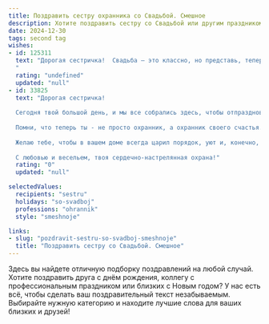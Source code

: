 ```yaml
---
title: Поздравить сестру охранника со Свадьбой. Смешное
description: Хотите поздравить сестру со Свадьбой или другим праздником? Наш ИИ создаст незабываемое поздравление, а вы обязательно выделитесь среди других.  
date: 2024-12-30
tags: second tag
wishes:
- id: 125311
  text: "Дорогая сестричка!  Свадьба – это классно, но представь, теперь тебе придётся охранять семейный очаг от нашествия свекрови и её бесконечных советов!  Шучу, конечно (хотя,  немного и нет!).  Поздравляю с этим важным событием! Желаю вам с мужем крепкой любви,  бесконечного терпения друг к другу и чтобы ваши семейные \"дебоширы\" были только радостными!  Горько! (но не слишком,  охранник ведь рядом!)
  "
  rating: "undefined"
  updated: "null"
- id: 33825
  text: "Дорогая сестричка!
  
  Сегодня твой большой день, и мы все собрались здесь, чтобы отпраздновать твою свадьбу! Теперь ты не только наша защитница, но и девушка с охраной от одиночества.
  
  Помни, что теперь ты - не просто охранник, а охранник своего счастья. Так что береги своего избранника, как самый ценный экспонат — под замком и с системой сигнализации! А главное — не забудь, что главный ответственный за похищение сердец теперь не только ты, а и твой супруг!
  
  Желаю тебе, чтобы в вашем доме всегда царил порядок, уют и, конечно, без штрафов за нарушения семейного кодекса! Пусть каждый день дарит вам радость и смех, а каждая ночь будет спокойной, как за забором у детектора движения.
  
  С любовью и весельем, твоя сердечно-настрелянная охрана!"
  rating: "0"
  updated: "null"

selectedValues:
  recipients: "sestru"
  holidays: "so-svadboj"
  professions: "ohrannik"
  style: "smeshnoje"

links:
- slug: "pozdravit-sestru-so-svadboj-smeshnoje"
  title: "Поздравить сестру со Свадьбой. Смешное"
---
```


Здесь вы найдете отличную подборку поздравлений на любой случай. 
Хотите поздравить друга с днём рождения, коллегу с профессиональным праздником или близких с Новым годом? У нас есть всё, чтобы сделать ваш поздравительный текст незабываемым. Выбирайте нужную категорию и находите лучшие слова для ваших близких и друзей!
